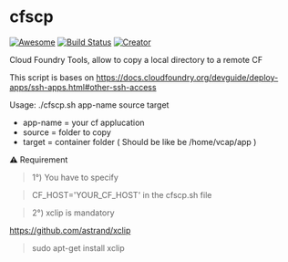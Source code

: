 # cfscp

[![Awesome](https://cdn.rawgit.com/sindresorhus/awesome/d7305f38d29fed78fa85652e3a63e154dd8e8829/media/badge.svg)](https://github.com/sindresorhus/awesome)
[![Build Status](https://travis-ci.org/J2TeaM/awesome-AutoIt.svg)](https://travis-ci.org/J2TeaM/awesome-AutoIt)
[![Creator](https://img.shields.io/badge/Creator-Barellin-blue.svg)](https://junookyo.blogspot.com/)


Cloud Foundry Tools, allow to copy a local directory to a remote CF 

This script is bases on https://docs.cloudfoundry.org/devguide/deploy-apps/ssh-apps.html#other-ssh-access

Usage:  ./cfscp.sh app-name source target

* app-name = your cf applucation
* source = folder to copy 
* target = container folder ( Should be like be /home/vcap/app )
 
 :warning:  Requirement
 
 > 1°) You have to specify
 
 >CF_HOST='YOUR_CF_HOST' in the cfscp.sh file
  
 >  2°) xclip is mandatory
 
 https://github.com/astrand/xclip
 
 > sudo apt-get install xclip
